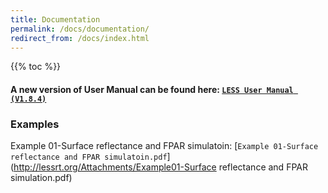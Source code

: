 ```yaml
---
title: Documentation
permalink: /docs/documentation/
redirect_from: /docs/index.html
---
```


{{% toc %}}

#### A new version of User Manual can be found here: [`LESS User Manual (V1.8.4)`](http://lessrt.org/Attachments/LESS_User_Manual_1.8.4.pdf)

### Examples

Example 01-Surface reflectance and FPAR simulatoin: [`Example 01-Surface reflectance and FPAR simulatoin.pdf`](http://lessrt.org/Attachments/Example01-Surface reflectance and FPAR simulation.pdf)
